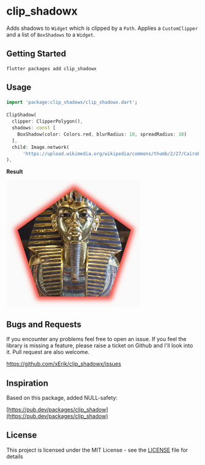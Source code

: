 # clip_shadowx

Adds shadows to `Widget` which is clipped by a `Path`. Applies a `CustomClipper` and a list of `BoxShadows` to a `Widget`.

## Getting Started

```
flutter packages add clip_shadowx
```

## Usage

```dart
import 'package:clip_shadowx/clip_shadowx.dart';

ClipShadow(
  clipper: ClipperPolygon(),
  shadows: const [
    BoxShadow(color: Colors.red, blurRadius: 10, spreadRadius: 10)
  ],
  child: Image.network(
      'https://upload.wikimedia.org/wikipedia/commons/thumb/2/27/CairoEgMuseumTaaMaskMostlyPhotographed.jpg/480px-CairoEgMuseumTaaMaskMostlyPhotographed.jpg'),
),
```

**Result**

![Example](assets/README.jpg "Example")

## Bugs and Requests

If you encounter any problems feel free to open an issue. If you feel the library is missing a feature, please raise a ticket on Github and I'll look into it. Pull request are also welcome.

https://github.com/xErik/clip_shadowx/issues

## Inspiration

Based on this package, added NULL-safety:

[https://pub.dev/packages/clip_shadow](https://pub.dev/packages/clip_shadow)

## License

This project is licensed under the MIT License - see the [LICENSE](LICENSE) file for details